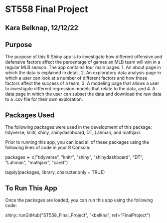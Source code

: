 # ST558 Final Project
## Kara Belknap, 12/12/22

## Purpose

The purpose of this R Shiny app is to investigate how different offensive and defensive factors affect the percentage of games an MLB team will win in a regular MLB season. The app contains four main pages: 1. An about page in which the data is explained in detail, 2. An exploratory data analysis page in which a user can look at a number of different factors and how those factors affect the success of a team, 3. A modeling page that allows a user to investigate different regression models that relate to the data, and 4. A data page in which the user can subset the data and download the raw data to a .csv file for their own exploration.

## Packages Used

The following packages were used in the development of this package:
tidyverse, knitr, shiny, shinydashboard, DT, Lahman, and mathjaxr.

Prior to running this app, you can load all of these packages using the following lines of code in your R Console:

packages <- c("tidyverse", "knitr", "shiny", "shinydashboard", "DT", "Lahman", "mathjaxr", "caret")

lapply(packages, library, character.only = TRUE)

## To Run This App

Once the packages are loaded, you can run this app using the following code:

shiny::runGitHub("ST558_Final_Project", "kbelkna", ref="FinalProject")





